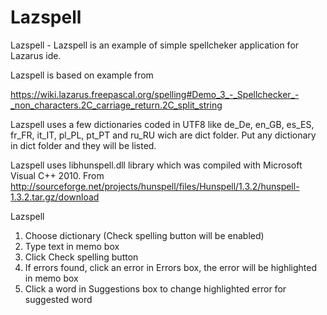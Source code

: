 # Lazspell
Lazspell - Lazspell is an example of simple spellcheker application for Lazarus ide.

Lazspell is based on example from 

https://wiki.lazarus.freepascal.org/spelling#Demo_3_-_Spellchecker_-_non_characters.2C_carriage_return.2C_split_string

Lazspell uses a few dictionaries coded in UTF8 like de_De, en_GB, es_ES, fr_FR, it_IT, pl_PL, pt_PT and ru_RU
wich are dict folder. Put any dictionary in dict folder and they will be listed.

Lazspell uses libhunspell.dll library which was compiled with Microsoft Visual C++ 2010. 
From http://sourceforge.net/projects/hunspell/files/Hunspell/1.3.2/hunspell-1.3.2.tar.gz/download

Lazspell

1. Choose dictionary (Check spelling button will be enabled)
2. Type text in memo box
3. Click Check spelling button
4. If errors found, click an error in Errors box, the error will be highlighted in memo box
5. Click a word in Suggestions box to change highlighted error for suggested word
